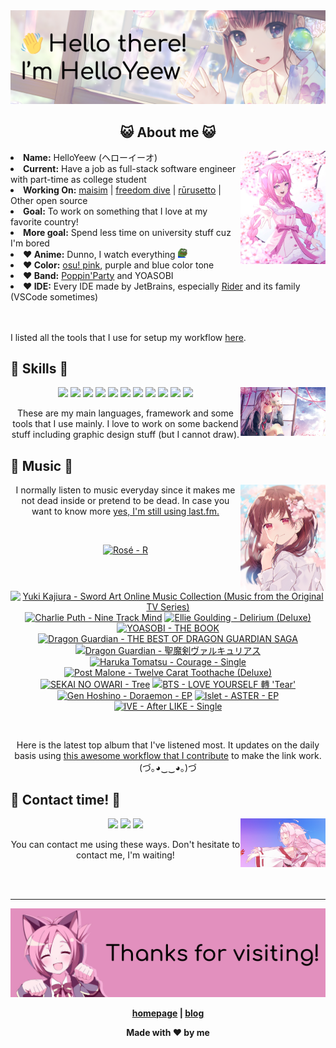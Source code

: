 <img src="welcome-banner.png" alt="Welcome!">

<h2 align="center">😺 About me 😺</h2> 
<img src="helloyeewchan.jpg" width="27%" align="right">
<li><b>Name:</b> HelloYeew (ヘローイーオ)</li>
<li><b>Current:</b> Have a job as full-stack software engineer with part-time as college student</li>
<li><b>Working On:</b> <a href="https://github.com/HelloYeew/maisim">maisim</a> | <a href="https://github.com/HelloYeew/freedom-dive">freedom dive</a> | <a href="https://github.com/Rurusetto/rurusetto">rūrusetto</a> | Other open source</li>
<li><b>Goal:</b> To work on something that I love at my favorite country!</li>
<li><b>More goal:</b> Spend less time on university stuff cuz I'm bored</li>
<li><b>❤️ Anime:</b> Dunno, I watch everything <img src="twitch-emoji/YEP.png" width="3%" vertical-align="middle"></li>
<li><b>❤️ Color:</b> <a href="https://www.color-hex.com/color-palette/104633">osu! pink</a>, purple and blue color tone</li>
<li><b>❤️ Band:</b> <a href="https://bandori.fandom.com/wiki/Poppin%27Party">Poppin'Party</a> and YOASOBI</li>
<li><b>❤️ IDE:</b> Every IDE made by JetBrains, especially <a href="https://www.jetbrains.com/rider/">Rider</a> and its family</li> (VSCode sometimes)
<br>
<br>
<br>

<p>I listed all the tools that I use for setup my workflow <a href="https://github.com/HelloYeew/workflow-setup">here</a>.</p>

## 📇 Skills 📇

<img src="knowledge-pic.png" width="27%" align="right">
<p align="center"><img src="https://img.shields.io/badge/-python-3776AB.svg?&style=for-the-badge&logo=python&logoColor=white"/> <img src="https://img.shields.io/badge/-django-092E20.svg?&style=for-the-badge&logo=django&logoColor=white"/> <img src="https://img.shields.io/badge/-csharp-239120.svg?&style=for-the-badge&logo=csharp&logoColor=white"/> <img src="https://img.shields.io/badge/-javascript-F7DF1E.svg?&style=for-the-badge&logo=javascript&logoColor=black"/> <img src="https://img.shields.io/badge/java-007396.svg?&style=for-the-badge&logo=java&logoColor=white"/> <img src="https://img.shields.io/badge/-html5-E34F26.svg?&style=for-the-badge&logo=html5&logoColor=white"/> <img src="https://img.shields.io/badge/-css3-1572B6.svg?&style=for-the-badge&logo=css3&logoColor=white"/> <img src="https://img.shields.io/badge/-nginx-009639.svg?&style=for-the-badge&logo=nginx&logoColor=white"/> <img src="https://img.shields.io/badge/-digitalocean-0080FF.svg?&style=for-the-badge&logo=digitalocean&logoColor=white"/> <img src="https://img.shields.io/badge/-svelte-FF3E00.svg?&style=for-the-badge&logo=svelte&logoColor=white"/> <img src="https://img.shields.io/badge/-tailwind CSS-06B6D4.svg?&style=for-the-badge&logo=Tailwind CSS&logoColor=white"/>

<p align="center">These are my main languages, framework and some tools that I use mainly. I love to work on some backend stuff including graphic design stuff (but I cannot draw).</p>

## 🎵 Music 🎵

<img src="music-pic.png" width="27%" align="right">

<p align="center">I normally listen to music everyday since it makes me not dead inside or pretend to be dead. In case you want to know more <a href="https://www.last.fm/user/HelloYeew">yes, I'm still using last.fm.</p>
  
<br>

<!-- lastfm -->
<p align="center"><a href="https://www.last.fm/music/Ros%C3%A9/R"><img src="https://lastfm.freetls.fastly.net/i/u/64s/3e435264a313850ca7c5d9abc34433f9.jpg" title="Rosé - R"></a> <a href="https://www.last.fm/music/Yuki+Kajiura/Sword+Art+Online+Music+Collection+(Music+from+the+Original+TV+Series)"><img src="https://lastfm.freetls.fastly.net/i/u/64s/7f0460ce1f34ce6576b7e482ed2ce00b.jpg" title="Yuki Kajiura - Sword Art Online Music Collection (Music from the Original TV Series)"></a> <a href="https://www.last.fm/music/Charlie+Puth/Nine+Track+Mind"><img src="https://lastfm.freetls.fastly.net/i/u/64s/ed526a5ae4a2e74babc6d8ef13681d55.jpg" title="Charlie Puth - Nine Track Mind"></a> <a href="https://www.last.fm/music/Ellie+Goulding/Delirium+(Deluxe)"><img src="https://lastfm.freetls.fastly.net/i/u/64s/305d648da0869ded53c7691ca3baadee.png" title="Ellie Goulding - Delirium (Deluxe)"></a> <a href="https://www.last.fm/music/YOASOBI/THE+BOOK"><img src="https://lastfm.freetls.fastly.net/i/u/64s/fa296c5fe279315fbe5cbf3caee2d4b9.jpg" title="YOASOBI - THE BOOK"></a> <a href="https://www.last.fm/music/Dragon+Guardian/THE+BEST+OF+DRAGON+GUARDIAN+SAGA"><img src="https://lastfm.freetls.fastly.net/i/u/64s/ae1e60e70ebf725265343b85764a60ca.jpg" title="Dragon Guardian - THE BEST OF DRAGON GUARDIAN SAGA"></a> <a href="https://www.last.fm/music/Dragon+Guardian/%E8%81%96%E9%AD%94%E5%89%A3%E3%83%B4%E3%82%A1%E3%83%AB%E3%82%AD%E3%83%A5%E3%83%AA%E3%82%A2%E3%82%B9"><img src="https://lastfm.freetls.fastly.net/i/u/64s/558078d389d1458d8c2af97fa744dc85.png" title="Dragon Guardian - 聖魔剣ヴァルキュリアス"></a> <a href="https://www.last.fm/music/Haruka+Tomatsu/Courage+-+Single"><img src="https://lastfm.freetls.fastly.net/i/u/64s/ae24dd4cf7abecd452dc3ddc99f41d8c.jpg" title="Haruka Tomatsu - Courage - Single"></a> <a href="https://www.last.fm/music/Post+Malone/Twelve+Carat+Toothache+(Deluxe)"><img src="https://lastfm.freetls.fastly.net/i/u/64s/8c4f89413df40e806c722bc0d10384a2.jpg" title="Post Malone - Twelve Carat Toothache (Deluxe)"></a> <a href="https://www.last.fm/music/SEKAI+NO+OWARI/Tree"><img src="https://lastfm.freetls.fastly.net/i/u/64s/7bc7e267068042c2c28db5bb5ab30414.png" title="SEKAI NO OWARI - Tree"></a> <a href="https://www.last.fm/music/BTS/LOVE+YOURSELF+%E8%BD%89+%27Tear%27"><img src="https://lastfm.freetls.fastly.net/i/u/64s/5f0214a58dec8ee36d902b50104b9740.jpg" title="BTS - LOVE YOURSELF 轉 'Tear'"></a> <a href="https://www.last.fm/music/Gen+Hoshino/Doraemon+-+EP"><img src="https://lastfm.freetls.fastly.net/i/u/64s/08f544cd1cd28ba6bdaaca144bae0fc5.jpg" title="Gen Hoshino - Doraemon - EP"></a> <a href="https://www.last.fm/music/Islet/ASTER+-+EP"><img src="https://lastfm.freetls.fastly.net/i/u/64s/b40c6f39786ee73c583f146a96c2987b.jpg" title="Islet - ASTER - EP"></a> <a href="https://www.last.fm/music/IVE/After+LIKE+-+Single"><img src="https://lastfm.freetls.fastly.net/i/u/64s/f4d6111c6f01c200e9b7968869a5518d.jpg" title="IVE - After LIKE - Single"></a> </p>

<br>

<p align="center">Here is the latest top album that I've listened most. It updates on the daily basis using <a href="https://github.com/melipass/lastfm-to-markdown/">this awesome workflow that I contribute</a> to make the link work. (づ｡◕‿‿◕｡)づ</p>

## 📝 Contact time! 📝

<img src="contact-pic.png" width="27%" align="right">

<p align="center"><a href="https://twitter.com/nonggummud" target="_blank"><img src="https://img.shields.io/badge/-nonggummud-1DA1F2.svg?&style=for-the-badge&logo=Twitter&logoColor=white"/></a> <a href="https://www.linkedin.com/in/helloyeew" target="_blank"><img src="https://img.shields.io/badge/-helloyeew-0A66C2.svg?&style=for-the-badge&logo=linkedin&logoColor=white"/></a> <a href="https://peerlist.io/helloyeew"><img src="https://img.shields.io/badge/-peerlist-00AA45.svg?&style=for-the-badge"/></a></p>

<p align="center">You can contact me using these ways. Don't hesitate to contact me, I'm waiting!</p>
<br>
<br>

---

<img src="bye-banner.png" alt="Thanks for visiting!">

<p align="center"><b><a href="https://www.helloyeew.dev">homepage</a> | <b><a href="https://story.helloyeew.dev/">blog</a></p>

<p align="center">Made with ❤️ by me</p>

